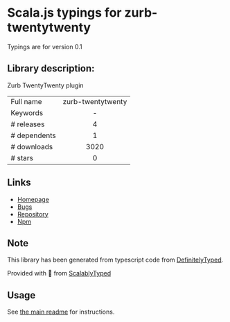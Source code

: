 
# Scala.js typings for zurb-twentytwenty

Typings are for version 0.1

## Library description:
Zurb TwentyTwenty plugin

|                    |                 |
| ------------------ | :-------------: |
| Full name          | zurb-twentytwenty |
| Keywords           | - |
| # releases         | 4 |
| # dependents       | 1 |
| # downloads        | 3020 |
| # stars            | 0 |

## Links
- [Homepage](https://github.com/zurb/twentytwenty#readme)
- [Bugs](https://github.com/zurb/twentytwenty/issues)
- [Repository](https://github.com/zurb/twentytwenty)
- [Npm](https://www.npmjs.com/package/zurb-twentytwenty)
    


## Note
This library has been generated from typescript code from [DefinitelyTyped](https://definitelytyped.org).

Provided with :purple_heart: from [ScalablyTyped](https://github.com/oyvindberg/ScalablyTyped)

## Usage
See [the main readme](../../readme.md) for instructions.


